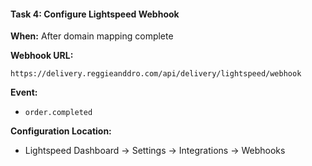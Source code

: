 #### **Task 4: Configure Lightspeed Webhook**

**When:** After domain mapping complete

**Webhook URL:**

```
https://delivery.reggieanddro.com/api/delivery/lightspeed/webhook
```

**Event:**

- `order.completed`

**Configuration Location:**

- Lightspeed Dashboard → Settings → Integrations → Webhooks
